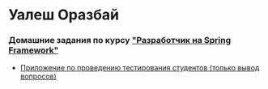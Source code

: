 # Уалеш Оразбай
### Домашние задания по курсу ["Разработчик на Spring Framework"](https://otus.ru/lessons/javaspring/)
* [Приложение по проведению тестирования студентов (только вывод вопросов)](./homework-01)

